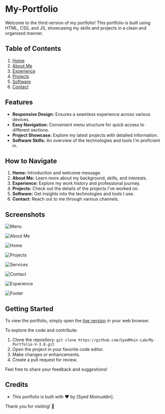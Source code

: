 # My-Portfolio

Welcome to the third version of my portfolio! This portfolio is built using HTML, CSS, and JS, showcasing my skills and projects in a clean and organized manner.

## Table of Contents

1. [Home](#home)
2. [About Me](#about-me)
3. [Experience](#experience)
4. [Projects](#projects)
5. [Software](#software)
6. [Contact](#contact)

## Features

- **Responsive Design:** Ensures a seamless experience across various devices.
- **Easy Navigation:** Convenient menu structure for quick access to different sections.
- **Project Showcase:** Explore my latest projects with detailed information.
- **Software Skills:** An overview of the technologies and tools I'm proficient in.

## How to Navigate

1. **Home:** Introduction and welcome message.
2. **About Me:** Learn more about my background, skills, and interests.
3. **Experience:** Explore my work history and professional journey.
4. **Projects:** Check out the details of the projects I've worked on.
5. **Software:** Get insights into the technologies and tools I use.
6. **Contact:** Reach out to me through various channels.

## Screenshots

![Menu](https://github.com/SyedMoin-lab/My-Portfolio/assets/63508680/ee396f64-1f42-47be-8415-34914b9c111f)

![About Me](https://github.com/SyedMoin-lab/My-Portfolio/assets/63508680/4effdeb4-985f-4032-a81d-6d16df328955)

![Home](https://github.com/SyedMoin-lab/My-Portfolio/assets/63508680/c23ebfaa-aca1-438c-ac70-3364d605ca89)

![Projects](https://github.com/SyedMoin-lab/My-Portfolio/assets/63508680/ee819786-a2b2-497d-b773-312fbbab5d2c)

![Services](https://github.com/SyedMoin-lab/My-Portfolio/assets/63508680/3ef1a204-a551-4543-a56c-139b3010fcfe)

![Contact](https://github.com/SyedMoin-lab/My-Portfolio/assets/63508680/d76f5185-981c-4ef0-ab09-10d99632ebeb)

![Experience](https://github.com/SyedMoin-lab/My-Portfolio/assets/63508680/c0d06bdf-03c8-46d8-8ad9-b32f6c510184)

![Footer](https://github.com/SyedMoin-lab/My-Portfolio/assets/63508680/9c536df4-65a4-402d-80f3-26140299f23d)


## Getting Started

To view the portfolio, simply open the [live version](#) in your web browser.

To explore the code and contribute:
1. Clone the repository: `git clone https://github.com/SyedMoin-Lab/My-Portfolio-V-3.0.git`
2. Open the project in your favorite code editor.
3. Make changes or enhancements.
4. Create a pull request for review.

Feel free to share your feedback and suggestions!

## Credits

- This portfolio is built with ❤️ by [Syed Moinuddin].

Thank you for visiting! 🚀

